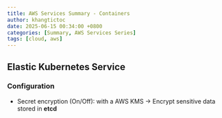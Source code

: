 ```yaml
---
title: AWS Services Summary - Containers
author: khangtictoc
date: 2025-06-15 00:34:00 +0800
categories: [Summary, AWS Services Series]
tags: [cloud, aws]
---
```



## Elastic Kubernetes Service

### Configuration
- Secret encryption (On/Off): with a AWS KMS -> Encrypt sensitive data stored in **etcd**